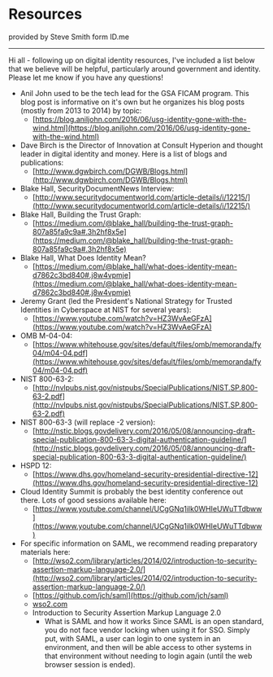 # Resources

provided by Steve Smith form ID.me

----

Hi all - following up on digital identity resources, I've included a list below that we believe will be helpful, particularly around government and identity.  Please let me know if you have any questions!              
                                                                                                                                                                                                                                     
- Anil John used to be the tech lead for the GSA FICAM program. This blog post is informative on it's own but he organizes his blog posts (mostly from 2013 to 2014) by topic: 
  - [https://blog.aniljohn.com/2016/06/usg-identity-gone-with-the-wind.html](https://blog.aniljohn.com/2016/06/usg-identity-gone-with-the-wind.html)
- Dave Birch is the Director of Innovation at Consult Hyperion and thought leader in digital identity and money. Here is a list of blogs and publications: 
  - [http://www.dgwbirch.com/DGWB/Blogs.html](http://www.dgwbirch.com/DGWB/Blogs.html)
- Blake Hall, SecurityDocumentNews Interview:
  - [http://www.securitydocumentworld.com/article-details/i/12215/](http://www.securitydocumentworld.com/article-details/i/12215/)
- Blake Hall, Building the Trust Graph:
  - [https://medium.com/@blake_hall/building-the-trust-graph-807a85fa9c9a#.3h2hf8x5e](https://medium.com/@blake_hall/building-the-trust-graph-807a85fa9c9a#.3h2hf8x5e)
- Blake Hall, What Does Identity Mean?
  - [https://medium.com/@blake_hall/what-does-identity-mean-d7862c3bd840#.j8w4vpmje](https://medium.com/@blake_hall/what-does-identity-mean-d7862c3bd840#.j8w4vpmje)
- Jeremy Grant (led the President's National Strategy for Trusted Identities in Cyberspace at NIST for several years):
  - [https://www.youtube.com/watch?v=HZ3WvAeGFzA](https://www.youtube.com/watch?v=HZ3WvAeGFzA)
- OMB M-04-04:
  - [https://www.whitehouse.gov/sites/default/files/omb/memoranda/fy04/m04-04.pdf](https://www.whitehouse.gov/sites/default/files/omb/memoranda/fy04/m04-04.pdf)
- NIST 800-63-2:
  - [http://nvlpubs.nist.gov/nistpubs/SpecialPublications/NIST.SP.800-63-2.pdf](http://nvlpubs.nist.gov/nistpubs/SpecialPublications/NIST.SP.800-63-2.pdf)
- NIST 800-63-3 (will replace -2 version):
  - [http://nstic.blogs.govdelivery.com/2016/05/08/announcing-draft-special-publication-800-63-3-digital-authentication-guideline/](http://nstic.blogs.govdelivery.com/2016/05/08/announcing-draft-special-publication-800-63-3-digital-authentication-guideline/)
- HSPD 12:
  - [https://www.dhs.gov/homeland-security-presidential-directive-12](https://www.dhs.gov/homeland-security-presidential-directive-12)
- Cloud Identity Summit is probably the best identity conference out there. Lots of good sessions available here:
  - [https://www.youtube.com/channel/UCgGNq1ilk0WHIeUWuTTdbww](https://www.youtube.com/channel/UCgGNq1ilk0WHIeUWuTTdbww)
- For specific information on SAML, we recommend reading preparatory materials here:
  - [http://wso2.com/library/articles/2014/02/introduction-to-security-assertion-markup-language-2.0/](http://wso2.com/library/articles/2014/02/introduction-to-security-assertion-markup-language-2.0/)
  - [https://github.com/jch/saml](https://github.com/jch/saml)
  - [wso2.com](wso2.com)
  - Introduction to Security Assertion Markup Language 2.0
    - What is SAML and how it works Since SAML is an open standard, you do not face vendor locking when using it for SSO. Simply put, with SAML, a user can login to one system in an environment, and then will be able access to other systems in that environment without needing to login again (until the web browser session is ended). 
 
